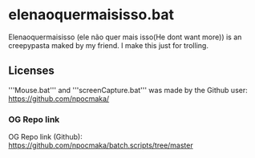 # elenaoquermaisisso.bat
Elenaoquermaisisso (ele não quer mais isso(He dont want more)) is an creepypasta maked by my friend.
I make this just for trolling.

## Licenses
'''Mouse.bat''' and '''screenCapture.bat''' was made by the Github user: https://github.com/npocmaka/

### OG Repo link
OG Repo link (Github): https://github.com/npocmaka/batch.scripts/tree/master
